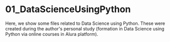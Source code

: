 # 01_DataScienceUsingPython

Here, we show some files related to Data Science using Python. These were created during the author's personal study (formation in Data Science using Python via online courses in Alura platform).

